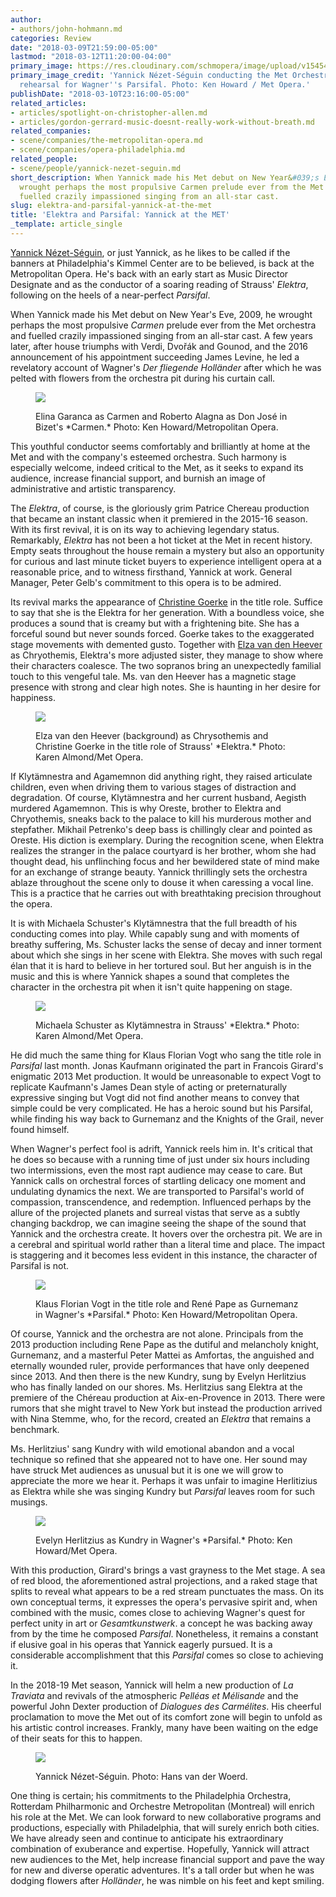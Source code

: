 ```yaml
---
author:
- authors/john-hohmann.md
categories: Review
date: "2018-03-09T21:59:00-05:00"
lastmod: "2018-03-12T11:20:00-04:00"
primary_image: https://res.cloudinary.com/schmopera/image/upload/v1545409169/media/webhook-uploads/1520650683680/sq---Yannick-Parsifal.jpg.jpg
primary_image_credit: 'Yannick Nézet-Séguin conducting the Met Orchestra during a
  rehearsal for Wagner''s Parsifal. Photo: Ken Howard / Met Opera.'
publishDate: "2018-03-10T23:16:00-05:00"
related_articles:
- articles/spotlight-on-christopher-allen.md
- articles/gordon-gerrard-music-doesnt-really-work-without-breath.md
related_companies:
- scene/companies/the-metropolitan-opera.md
- scene/companies/opera-philadelphia.md
related_people:
- scene/people/yannick-nezet-seguin.md
short_description: When Yannick made his Met debut on New Year&#039;s Eve, 2009, he
  wrought perhaps the most propulsive Carmen prelude ever from the Met orchestra and
  fuelled crazily impassioned singing from an all-star cast.
slug: elektra-and-parsifal-yannick-at-the-met
title: 'Elektra and Parsifal: Yannick at the MET'
_template: article_single
---
```


[Yannick Nézet-Séguin](/scene/people/yannick-nezet-seguin/), or just Yannick, as he likes to be called if the banners at Philadelphia's Kimmel Center are to be believed, is back at the Metropolitan Opera. He's back with an early start as Music Director Designate and as the conductor of a soaring reading of Strauss' *Elektra*, following on the heels of a near-perfect *Parsifal*.

When Yannick made his Met debut on New Year's Eve, 2009, he wrought perhaps the most propulsive *Carmen* prelude ever from the Met orchestra and fuelled crazily impassioned singing from an all-star cast. A few years later, after house triumphs with Verdi, Dvořák and Gounod, and the 2016 announcement of his appointment succeeding James Levine, he led a revelatory account of Wagner's *Der fliegende Holländer* after which he was pelted with flowers from the orchestra pit during his curtain call.

<figure data-type="image">

![](https://res.cloudinary.com/schmopera/image/upload/v1545409169/media/webhook-uploads/1520715859193/CARMEN%20Garanca%20and%20Alagna_0061.jpg.jpg)

<figcaption>Elina Garanca as Carmen and Roberto Alagna as Don José in Bizet's *Carmen.* Photo: Ken Howard/Metropolitan Opera.</figcaption>
</figure>

This youthful conductor seems comfortably and brilliantly at home at the Met and with the company's esteemed orchestra. Such harmony is especially welcome, indeed critical to the Met, as it seeks to expand its audience, increase financial support, and burnish an image of administrative and artistic transparency. 

The *Elektra*, of course, is the gloriously grim Patrice Chereau production that became an instant classic when it premiered in the 2015-16 season. With its first revival, it is on its way to achieving legendary status. Remarkably, *Elektra* has not been a hot ticket at the Met in recent history. Empty seats throughout the house remain a mystery but also an opportunity for curious and last minute ticket buyers to experience intelligent opera at a reasonable price, and to witness firsthand, Yannick at work. General Manager, Peter Gelb's commitment to this opera is to be admired.

Its revival marks the appearance of [Christine Goerke](/talking-with-singers-christine-goerke/) in the title role. Suffice to say that she is the Elektra for her generation. With a boundless voice, she produces a sound that is creamy but with a frightening bite. She has a forceful sound but never sounds forced. Goerke takes to the exaggerated stage movements with demented gusto. Together with [Elza van den Heever](/talking-with-singers-elza-van-den-heever/) as Chryothemis, Elektra's more adjusted sister, they manage to show where their characters coalesce. The two sopranos bring an unexpectedly familial touch to this vengeful tale. Ms. van den Heever has a magnetic stage presence with strong and clear high notes. She is haunting in her desire for happiness. 

<figure data-type="image">

![](https://res.cloudinary.com/schmopera/image/upload/v1545409169/media/webhook-uploads/1520715740877/Elektra_0188_C.jpg.jpg)

<figcaption>Elza van den Heever (background) as Chrysothemis and Christine Goerke in the title role of Strauss' *Elektra.* Photo: Karen Almond/Met Opera.</figcaption>
</figure>

If Klytämnestra and Agamemnon did anything right, they raised articulate children, even when driving them to various stages of distraction and degradation. Of course, Klytämnestra and her current husband, Aegisth murdered Agamemnon. This is why Oreste, brother to Elektra and Chryothemis, sneaks back to the palace to kill his murderous mother and stepfather. Mikhail Petrenko's deep bass is chillingly clear and pointed as Oreste. His diction is exemplary. During the recognition scene, when Elektra realizes the stranger in the palace courtyard is her brother, whom she had thought dead, his unflinching focus and her bewildered state of mind make for an exchange of strange beauty. Yannick thrillingly sets the orchestra ablaze throughout the scene only to douse it when caressing a vocal line. This is a practice that he carries out with breathtaking precision throughout the opera.  

It is with Michaela Schuster's Klytämnestra that the full breadth of his conducting comes into play. While capably sung and with moments of breathy suffering, Ms. Schuster lacks the sense of decay and inner torment about which she sings in her scene with Elektra. She moves with such regal élan that it is hard to believe in her tortured soul. But her anguish is in the music and this is where Yannick shapes a sound that completes the character in the orchestra pit when it isn't quite happening on stage.

<figure data-type="image">

![](https://res.cloudinary.com/schmopera/image/upload/v1545409169/media/webhook-uploads/1520715778373/_KA39701_C.jpg.jpg)

<figcaption>Michaela Schuster as Klytämnestra in Strauss' *Elektra.* Photo: Karen Almond/Met Opera.</figcaption>
</figure>

He did much the same thing for Klaus Florian Vogt who sang the title role in *Parsifal* last month. Jonas Kaufmann originated the part in Francois Girard's enigmatic 2013 Met production. It would be unreasonable to expect Vogt to replicate Kaufmann's James Dean style of acting or preternaturally expressive singing but Vogt did not find another means to convey that simple could be very complicated. He has a heroic sound but his Parsifal, while finding his way back to Gurnemanz and the Knights of the Grail, never found himself. 

When Wagner's perfect fool is adrift, Yannick reels him in. It's critical that he does so because with a running time of just under six hours including two intermissions, even the most rapt audience may cease to care. But Yannick calls on orchestral forces of startling delicacy one moment and undulating dynamics the next. We are transported to Parsifal's world of compassion, transcendence, and redemption. Influenced perhaps by the allure of the projected planets and surreal vistas that serve as a subtly changing backdrop, we can imagine seeing the shape of the sound that Yannick and the orchestra create. It hovers over the orchestra pit. We are in a cerebral and spiritual world rather than a literal time and place. The impact is staggering and it becomes less evident in this instance, the character of Parsifal is not. 

<figure data-type="image">

![](https://res.cloudinary.com/schmopera/image/upload/v1545409169/media/webhook-uploads/1520715812457/PARS_1078a.jpg.jpg)

<figcaption>Klaus Florian Vogt in the title role and René Pape as Gurnemanz in Wagner's *Parsifal.* Photo: Ken Howard/Metropolitan Opera.</figcaption>
</figure>

Of course, Yannick and the orchestra are not alone. Principals from the 2013 production including Rene Pape as the dutiful and melancholy knight, Gurnemanz, and a masterful Peter Mattei as Amfortas, the anguished and eternally wounded ruler, provide performances that have only deepened since 2013. And then there is the new Kundry, sung by Evelyn Herlitzius who has finally landed on our shores. Ms. Herlitzius sang Elektra at the premiere of the Chéreau production at Aix-en-Provence in 2013. There were rumors that she might travel to New York but instead the production arrived with Nina Stemme, who, for the record, created an *Elektra* that remains a benchmark.

Ms. Herlitzius' sang Kundry with wild emotional abandon and a vocal technique so refined that she appeared not to have one. Her sound may have struck Met audiences as unusual but it is one we will grow to appreciate the more we hear it. Perhaps it was unfair to imagine Herlitizius as Elektra while she was singing Kundry but *Parsifal* leaves room for such musings.

<figure data-type="image">

![](https://res.cloudinary.com/schmopera/image/upload/v1545409169/media/webhook-uploads/1520715849225/PARS_0580a.jpg.jpg)

<figcaption>Evelyn Herlitzius as Kundry in Wagner's *Parsifal.* Photo: Ken Howard/Met Opera.</figcaption>
</figure>

With this production, Girard's brings a vast grayness to the Met stage. A sea of red blood, the aforementioned astral projections, and a raked stage that splits to reveal what appears to be a red stream punctuates the mass. On its own conceptual terms, it expresses the opera's pervasive spirit and, when combined with the music, comes close to achieving Wagner's quest for perfect unity in art or *Gesamtkunstwerk*. a concept he was backing away from by the time he composed *Parsifal*. Nonetheless, it remains a constant if elusive goal in his operas that Yannick eagerly pursued. It is a considerable accomplishment that this *Parsifal* comes so close to achieving it. 

In the 2018-19 Met season, Yannick will helm a new production of *La Traviata* and revivals of the atmospheric *Pelléas et Mélisande* and the powerful John Dexter production of *Dialogues des Carmélites*. His cheerful proclamation to move the Met out of its comfort zone will begin to unfold as his artistic control increases. Frankly, many have been waiting on the edge of their seats for this to happen. 

<figure data-type="image">

![](https://res.cloudinary.com/schmopera/image/upload/v1545409169/media/webhook-uploads/1520715710392/yannick-2--Hans-van-der-Woerd.jpg.jpg)

<figcaption>Yannick Nézet-Séguin. Photo: Hans van der Woerd.</figcaption>
</figure>

One thing is certain; his commitments to the Philadelphia Orchestra, Rotterdam Philharmonic and Orchestre Metropolitan (Montreal) will enrich his role at the Met. We can look forward to new collaborative programs and productions, especially with Philadelphia, that will surely enrich both cities. We have already seen and continue to anticipate his extraordinary combination of exuberance and expertise. Hopefully, Yannick will attract new audiences to the Met, help increase financial support and pave the way for new and diverse operatic adventures. It's a tall order but when he was dodging flowers after *Holländer*, he was nimble on his feet and kept smiling.
